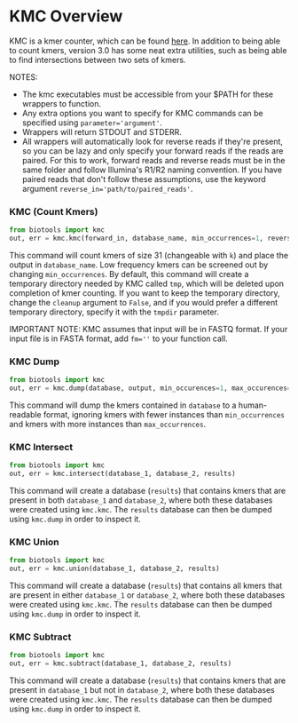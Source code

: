 # KMC Overview

KMC is a kmer counter, which can be found [here](http://sun.aei.polsl.pl/REFRESH/index.php?page=projects&project=kmc&subpage=download).
In addition to being able to count kmers, version 3.0 has some neat extra utilities, such as being able to find intersections between two sets of kmers.


NOTES: 

- The kmc executables must be accessible from your $PATH for these wrappers to function.
- Any extra options you want to specify for KMC commands can be specified using `parameter='argument'`.
- Wrappers will return STDOUT and STDERR.
- All wrappers will automatically look for reverse reads if they're present, so you can be lazy and only specify your forward reads if the reads are paired. For this to work, forward reads and reverse reads must be in the same folder and follow Illumina's R1/R2 naming convention. If you have paired reads that don't follow these assumptions, use the keyword argument `reverse_in='path/to/paired_reads'`.

### KMC (Count Kmers)

```python
from biotools import kmc
out, err = kmc.kmc(forward_in, database_name, min_occurrences=1, reverse_in='NA', k=31, cleanup=True, tmpdir='tmp')
```

This command will count kmers of size 31 (changeable with `k`) and place the output in `database_name`. Low frequency kmers can be screened out by changing `min_occurrences`. By default, this command will create a temporary directory needed by KMC called `tmp`, which will be deleted upon completion of kmer counting. If you want to keep the temporary directory, change the `cleanup` argument to `False`, and if you would prefer a different temporary directory, specify it with the `tmpdir` parameter.

IMPORTANT NOTE: KMC assumes that input will be in FASTQ format. If your input file is in FASTA format, add `fm=''` to your function call.

### KMC Dump

```python
from biotools import kmc
out, err = kmc.dump(database, output, min_occurences=1, max_occurences=250)
```

This command will dump the kmers contained in `database` to a human-readable format, ignoring kmers with fewer instances than `min_occurrences` and kmers with more instances than `max_occurrences`.


### KMC Intersect

```python
from biotools import kmc
out, err = kmc.intersect(database_1, database_2, results)
```

This command will create a database (`results`) that contains kmers that are present in both `database_1` and `database_2`, where both these databases were created using `kmc.kmc`. The `results` database can then be dumped using `kmc.dump` in order to inspect it.


### KMC Union

```python
from biotools import kmc
out, err = kmc.union(database_1, database_2, results)
```

This command will create a database (`results`) that contains all kmers that are present in either `database_1` or `database_2`, where both these databases were created using `kmc.kmc`. The `results` database can then be dumped using `kmc.dump` in order to inspect it.


### KMC Subtract

```python
from biotools import kmc
out, err = kmc.subtract(database_1, database_2, results)
```

This command will create a database (`results`) that contains kmers that are present in `database_1` but not in `database_2`, 
where both these databases were created using `kmc.kmc`. The `results` database can then be dumped using `kmc.dump` in order to inspect it.
